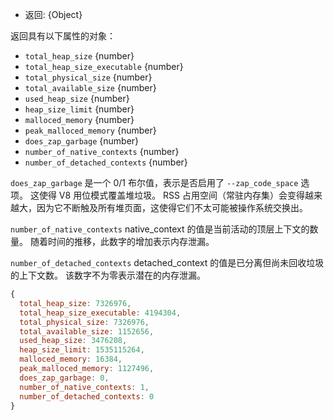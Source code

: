 <!-- YAML
added: v1.0.0
changes:
  - version: v7.5.0
    pr-url: https://github.com/nodejs/node/pull/10186
    description: Support values exceeding the 32-bit unsigned integer range.
  - version: v7.2.0
    pr-url: https://github.com/nodejs/node/pull/8610
    description: Added `malloced_memory`, `peak_malloced_memory`,
                 and `does_zap_garbage`.
-->

* 返回: {Object}

返回具有以下属性的对象：

* `total_heap_size` {number}
* `total_heap_size_executable` {number}
* `total_physical_size` {number}
* `total_available_size` {number}
* `used_heap_size` {number}
* `heap_size_limit` {number}
* `malloced_memory` {number}
* `peak_malloced_memory` {number}
* `does_zap_garbage` {number}
* `number_of_native_contexts` {number}
* `number_of_detached_contexts` {number}

`does_zap_garbage` 是一个 0/1 布尔值，表示是否启用了 `--zap_code_space` 选项。 
这使得 V8 用位模式覆盖堆垃圾。 
RSS 占用空间（常驻内存集）会变得越来越大，因为它不断触及所有堆页面，这使得它们不太可能被操作系统交换出。

`number_of_native_contexts` native_context 的值是当前活动的顶层上下文的数量。 
随着时间的推移，此数字的增加表示内存泄漏。

`number_of_detached_contexts` detached_context 的值是已分离但尚未回收垃圾的上下文数。
该数字不为零表示潜在的内存泄漏。

<!-- eslint-skip -->
```js
{
  total_heap_size: 7326976,
  total_heap_size_executable: 4194304,
  total_physical_size: 7326976,
  total_available_size: 1152656,
  used_heap_size: 3476208,
  heap_size_limit: 1535115264,
  malloced_memory: 16384,
  peak_malloced_memory: 1127496,
  does_zap_garbage: 0,
  number_of_native_contexts: 1,
  number_of_detached_contexts: 0
}
```

